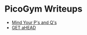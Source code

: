 # PicoGym Writeups
* [Mind Your P's and Q's](./PicoGym/mind-your-ps-and-qs.md)
* [GET aHEAD](./PicoGym/get-ahead.md)